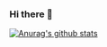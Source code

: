 ### Hi there 👋

[![Anurag's github stats](https://github-readme-stats.vercel.app/api?username=heesungjang)](https://github.com/anuraghazra/github-readme-stats)
<!--
**heesungjang/heesungjang** is a ✨ _special_ ✨ repository because its `README.md` (this file) appears on your GitHub profile.

Here are some ideas to get you started:

- 🔭 I’m currently working on ...
- 🌱 I’m currently learning ...
- 👯 I’m looking to collaborate on ...
- 🤔 I’m looking for help with ...
- 💬 Ask me about ...
- 📫 How to reach me: ...
- 😄 Pronouns: ...
- ⚡ Fun fact: ...
-->
